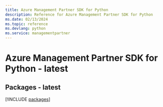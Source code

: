 ```yaml
---
title: Azure Management Partner SDK for Python
description: Reference for Azure Management Partner SDK for Python
ms.date: 02/13/2024
ms.topic: reference
ms.devlang: python
ms.service: managementpartner
---
```

# Azure Management Partner SDK for Python - latest
## Packages - latest
[!INCLUDE [packages](management-partner-index.md)]